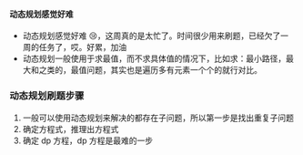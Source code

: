 #### 动态规划感觉好难
* 动态规划感觉好难 😢，这周真的是太忙了。时间很少用来刷题，已经欠了一周的任务了，哎。好累，加油
* 动态规划一般使用于求最值，而不求具体值的情况下，比如求：最小路径，最大和之类的，最值问题，其实也是遍历多有元素一个个的就行对比。

### 动态规划刷题步骤
1. 一般可以使用动态规划来解决的都存在子问题，所以第一步是找出重复子问题
2. 确定方程式，推理出方程式
3. 确定 dp 方程，dp 方程是最难的一步

